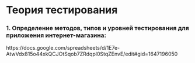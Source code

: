 # Теория тестирования
<h3>1. Определение методов, типов и уровней тестирования для приложения интернет-магазина:</h3>
https://docs.google.com/spreadsheets/d/1E7e-AtwVdx815o44xkQCJOtSqob7ZRdqpl0StqZEnvE/edit#gid=1647196050
